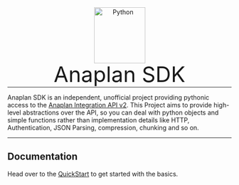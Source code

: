 <p align="center" style="margin: 0 0 10px">
  <img width="115" height="126" src="https://upload.wikimedia.org/wikipedia/commons/c/c3/Python-logo-notext.svg" alt='Python'>
</p>

<h1 align="center" style="font-size: 3rem; font-weight: 400; margin: -15px 0">
Anaplan SDK
</h1>

---

Anaplan SDK is an independent, unofficial project providing pythonic access to
the [Anaplan Integration API v2](https://anaplan.docs.apiary.io/). This Project aims to provide high-level abstractions
over the API, so you can deal with python objects and simple functions rather than implementation details like HTTP,
Authentication,
JSON Parsing, compression, chunking and so on.

---

## Documentation

Head over to the [QuickStart](quickstart.md) to get started with the basics.

